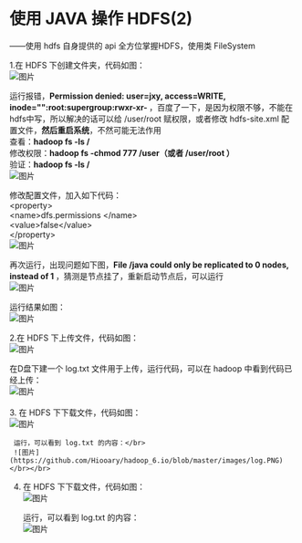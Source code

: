 # 使用 JAVA 操作 HDFS(2)</br>
  ——使用 hdfs 自身提供的 api 全方位掌握HDFS，使用类 FileSystem </br>
  
  1.在 HDFS 下创建文件夹，代码如图：</br>
  ![图片](https://github.com/Hiooary/hadoop_6.io/blob/master/images/code1.PNG)</br>
  
   运行报错，<b>Permission denied: user=jxy, access=WRITE, inode="":root:supergroup:rwxr-xr- </b>，百度了一下，是因为权限不够，不能在hdfs中写，所以解决的话可以给 /user/root 赋权限，或者修改 hdfs-site.xml 配置文件，<b>然后重启系统</b>，不然可能无法作用</br>
   查看：<b>hadoop fs -ls /</b></br>
   修改权限：<b>hadoop fs -chmod 777 /user（或者 /user/root ）</b></br>
   验证：<b>hadoop fs -ls /</b></br>
   ![图片](https://github.com/Hiooary/hadoop_6.io/blob/master/images/chmod.PNG)</br>
   
   修改配置文件，加入如下代码：</br>
   \<property></br>
   \<name>dfs.permissions \</name></br>
   \<value>false\</value></br>
   \</property></br>
   ![图片](https://github.com/Hiooary/hadoop_6.io/blob/master/images/permissions.PNG)</br>
   
   再次运行，出现问题如下图，<b>File /java could only be replicated to 0 nodes, instead of 1 </b>，猜测是节点挂了，重新启动节点后，可以运行</br>
   ![图片](https://github.com/Hiooary/hadoop_6.io/blob/master/images/node.PNG)</br>
   
   运行结果如图：</br>
   ![图片](https://github.com/Hiooary/hadoop_6.io/blob/master/images/test.PNG)</br>
   
  2.在 HDFS 下上传文件，代码如图：</br>
   ![图片](https://github.com/Hiooary/hadoop_6.io/blob/master/images/code2.PNG)</br>

   在D盘下建一个 log.txt 文件用于上传，运行代码，可以在 hadoop 中看到代码已经上传：</br>
   ![图片](https://github.com/Hiooary/hadoop_6.io/blob/master/images/java.PNG) </br></br>
  3. 在 HDFS 下下载文件，代码如图：</br>
    ![图片](https://github.com/Hiooary/hadoop_6.io/blob/master/images/code3.PNG)</br>
    
     运行，可以看到 log.txt 的内容：</br>
     ![图片](https://github.com/Hiooary/hadoop_6.io/blob/master/images/log.PNG)</br></br>
  4. 在 HDFS 下下载文件，代码如图：</br>
    ![图片](https://github.com/Hiooary/hadoop_6.io/blob/master/images/code4.PNG)</br>
    
     运行，可以看到 log.txt 的内容：</br>
     ![图片](https://github.com/Hiooary/hadoop_6.io/blob/master/images/delete.PNG)</br>
    
     
   
  
